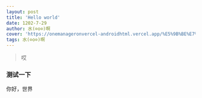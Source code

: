 ```yaml
---
layout: post
title: 'Hello world'
date: 1202-7-29
author: 水(⊙o⊙)啊
cover: 'https://onemanageronvercel-androidhtml.vercel.app/%E5%9B%BE%E7%89%87/img8182881.jpg'
tags: 水(⊙o⊙)啊
---
```


> 哎
### 测试一下

你好，世界
 <object data="https://1251316161.vod2.myqcloud.com/007a649dvodcq1251316161/f74508955285890808196262557/aOOFHfakaQUA.mp4" width="100%" height="500px">

